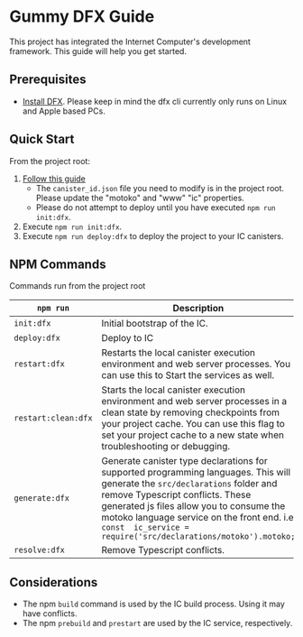 # Gummy DFX Guide
This project has integrated the Internet Computer's development framework. This guide will help you get started.

## Prerequisites
- [Install DFX](https://sdk.dfinity.org/docs/quickstart/local-quickstart.html). Please keep in mind the dfx cli currently only runs on Linux and Apple based PCs.

## Quick Start
From the project root:

 1. [Follow this guide](https://kyle-peacock.com/blog/dfinity/your-first-canister)
	 - The `canister_id.json` file you need to modify is in the project root. Please update the "motoko" and "www" "ic" properties.
	 - Please do not attempt to deploy until you have executed `npm run init:dfx`.
 2. Execute `npm run init:dfx`.
 3. Execute `npm run deploy:dfx` to deploy the project to your IC canisters.

## NPM Commands

Commands run from the project root

|         `npm run`       |Description                         
|----------------|-------------------------------
|`init:dfx`| Initial bootstrap of the IC.         
|`deploy:dfx`         |Deploy to IC           
|`restart:dfx`         |Restarts the local canister execution environment and web server processes. You can use this to Start the services as well.
|`restart:clean:dfx`|Starts the local canister execution environment and web server processes in a clean state by removing checkpoints from your project cache. You can use this flag to set your project cache to a new state when troubleshooting or debugging.|
|`generate:dfx`| Generate canister type declarations for supported programming languages. This will generate the `src/declarations` folder and remove Typescript conflicts. These generated js files allow you to consume the motoko language service on the front end. i.e `const  ic_service = require('src/declarations/motoko').motoko;`
|`resolve:dfx`| Remove Typescript conflicts.


## Considerations
- The npm `build` command is used by the IC build process. Using it may have conflicts.
- The npm `prebuild` and `prestart` are used by the IC service, respectively.